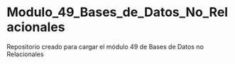 # Modulo_49_Bases_de_Datos_No_Relacionales
Repositorio creado para cargar el módulo 49 de Bases de Datos no Relacionales

